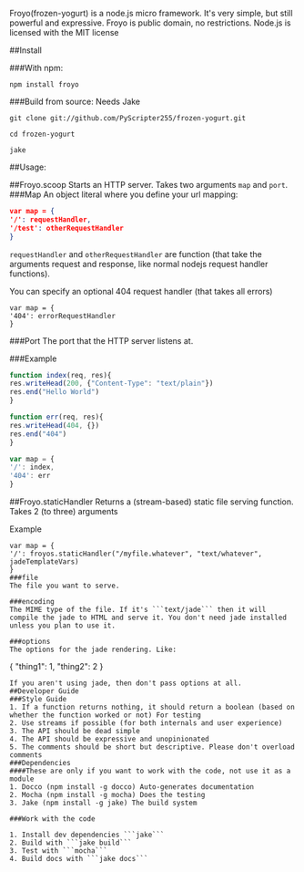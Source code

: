 Froyo(frozen-yogurt) is a node.js micro framework. It's very simple, but still powerful and expressive. Froyo is public domain, no restrictions. Node.js is licensed with the MIT license

##Install

###With npm:
```
npm install froyo
```

###Build from source:
Needs Jake

```
git clone git://github.com/PyScripter255/frozen-yogurt.git

cd frozen-yogurt

jake
```

##Usage:

##Froyo.scoop
Starts an HTTP server. Takes two arguments ```map``` and ```port```.
###Map 
An object literal where you define your url mapping:

```json
var map = {
'/': requestHandler,
'/test': otherRequestHandler
}
```

```requestHandler``` and ```otherRequestHandler``` are function (that take the arguments request and response, like normal nodejs request handler functions).

You can specify an optional 404 request handler (that takes all errors)
```
var map = {
'404': errorRequestHandler
}
```

###Port
The port that the HTTP server listens at.

###Example

```javascript
function index(req, res){
res.writeHead(200, {"Content-Type": "text/plain"})
res.end("Hello World")
}

function err(req, res){
res.writeHead(404, {})
res.end("404")
}

var map = {
'/': index,
'404': err
}
```

##Froyo.staticHandler
Returns a (stream-based) static file serving function. Takes 2 (to three) arguments

Example
```
var map = {
'/': froyos.staticHandler("/myfile.whatever", "text/whatever", jadeTemplateVars)
}
###file
The file you want to serve.

###encoding
The MIME type of the file. If it's ```text/jade``` then it will compile the jade to HTML and serve it. You don't need jade installed unless you plan to use it.

###options
The options for the jade rendering. Like:

```
{
"thing1": 1,
"thing2": 2
}
```
If you aren't using jade, then don't pass options at all.
##Developer Guide
###Style Guide
1. If a function returns nothing, it should return a boolean (based on whether the function worked or not) For testing
2. Use streams if possible (for both internals and user experience)
3. The API should be dead simple
4. The API should be expressive and unopinionated
5. The comments should be short but descriptive. Please don't overload comments
###Dependencies
####These are only if you want to work with the code, not use it as a module
1. Docco (npm install -g docco) Auto-generates documentation
2. Mocha (npm install -g mocha) Does the testing
3. Jake (npm install -g jake) The build system

###Work with the code

1. Install dev dependencies ```jake```
2. Build with ```jake build```
3. Test with ```mocha```
4. Build docs with ```jake docs```

